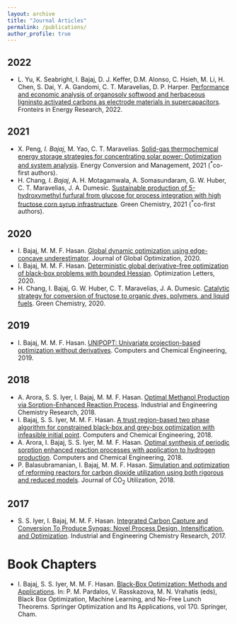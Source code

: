 ```yaml
---
layout: archive
title: "Journal Articles"
permalink: /publications/
author_profile: true
---
```

## 2022

- L. Yu, K. Seabright, I. Bajaj, D. J. Keffer, D.M. Alonso, C. Hsieh, M. Li, H. Chen, S. Dai, Y. A. Gandomi, C. T. Maravelias, D. P. Harper. [Performance and economic analysis of organosolv softwood and herbaceous ligninsto activated carbons as electrode materials in supercapacitors](https://www.frontiersin.org/articles/10.3389/fenrg.2022.849949/full). Fronteirs in Energy Research, 2022.

## 2021

- X. Peng<sup>*</sup>, I. Bajaj<sup>*</sup>, M. Yao, C. T. Maravelias. [Solid-gas thermochemical energy storage strategies for concentrating solar power: Optimization and system analysis](https://www.sciencedirect.com/science/article/pii/S0196890421008128). Energy Conversion and Management, 2021 (<sup>*</sup>co-first authors). 
- H. Chang<sup>*</sup>, I. Bajaj<sup>*</sup>, A. H. Motagamwala, A. Somasundaram, G. W. Huber, C. T. Maravelias, J. A. Dumesic. [Sustainable production of 5-hydroxymethyl furfural from glucose for process integration with high fructose corn syrup infrastructure](https://pubs.rsc.org/en/content/articlehtml/2021/gc/d1gc00311a). Green Chemistry, 2021 (<sup>*</sup>co-first authors).

## 2020

- I. Bajaj, M. M. F. Hasan. [Global dynamic optimization using edge-concave underestimator](https://link.springer.com/article/10.1007/s10898-020-00883-2). Journal of Global Optimization, 2020. 
- I. Bajaj, M. M. F. Hasan. [Deterministic global derivative-free optimization of black-box problems with bounded Hessian](https://link.springer.com/article/10.1007/s11590-019-01421-0). Optimization Letters, 2020. 
- H. Chang, I. Bajaj, G. W. Huber, C. T. Maravelias, J. A. Dumesic. [Catalytic strategy for conversion of fructose to organic dyes, polymers, and liquid fuels](https://pubs.rsc.org/en/content/articlehtml/2020/gc/d0gc01576h). Green Chemistry, 2020. 

## 2019

- I. Bajaj, M. M. F. Hasan. [UNIPOPT: Univariate projection-based optimization without derivatives](https://www.sciencedirect.com/science/article/pii/S0098135419303783). Computers and Chemical Engineering, 2019. 

## 2018

- A. Arora, S. S. Iyer, I. Bajaj, M. M. F. Hasan. [Optimal Methanol Production via Sorption-Enhanced Reaction Process](https://pubs.acs.org/doi/full/10.1021/acs.iecr.8b02543). Industrial and Engineering Chemistry Research, 2018. 
- I. Bajaj, S. S. Iyer, M. M. F. Hasan. [A trust region-based two phase algorithm for constrained black-box and grey-box optimization with infeasible initial point](https://www.sciencedirect.com/science/article/pii/S0098135417304404). Computers and Chemical Engineering, 2018. 
- A. Arora, I. Bajaj, S. S. Iyer, M. M. F. Hasan. [Optimal synthesis of periodic sorption enhanced reaction processes with application to hydrogen production](https://www.sciencedirect.com/science/article/pii/S0098135418302576). Computers and Chemical Engineering, 2018. 
- P. Balasubramanian, I. Bajaj, M. M. F. Hasan. [Simulation and optimization of reforming reactors for carbon dioxide utilization using both rigorous and reduced models](https://www.sciencedirect.com/science/article/pii/S2212982017304523). Journal of CO<sub>2</sub> Utilization, 2018.

## 2017 

- S. S. Iyer, I. Bajaj, M. M. F. Hasan. [Integrated Carbon Capture and Conversion To Produce Syngas: Novel Process Design, Intensification, and Optimization](https://pubs.acs.org/doi/full/10.1021/acs.iecr.7b01688). Industrial and Engineering Chemistry Research, 2017.

# Book Chapters 

- I. Bajaj, S. S. Iyer, M. M. F. Hasan. [Black-Box Optimization: Methods and Applications](https://link.springer.com/chapter/10.1007/978-3-030-66515-9_2). In: P. M. Pardalos, V. Rasskazova, M. N. Vrahatis (eds), Black Box Optimization, Machine Learning, and No-Free Lunch Theorems. Springer Optimization and Its Applications, vol 170. Springer, Cham. 
